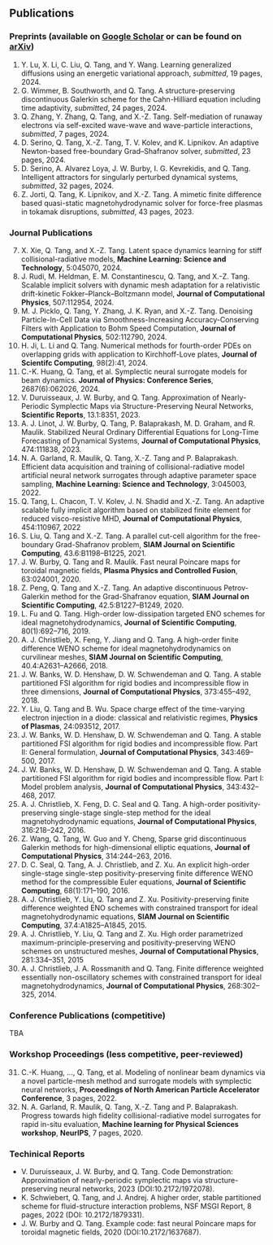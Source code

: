 ## Publications

### Preprints (available on [Google Scholar](https://scholar.google.com/citations?hl=en&user=EtoOcLMAAAAJ&view_op=list_works&sortby=pubdate) or can be found on [arXiv](https://arxiv.org/search/?searchtype=author&query=Tang%2C+Q))
1. Y. Lu, X. Li, C. Liu, Q. Tang, and Y. Wang. Learning generalized diffusions using an energetic variational approach, _submitted_, 19 pages, 2024.
1. G. Wimmer, B. Southworth, and Q. Tang. A structure-preserving discontinuous Galerkin scheme for the Cahn-Hilliard equation including time adaptivity, _submitted_, 24 pages, 2024.
1. Q. Zhang, Y. Zhang, Q. Tang, and X.-Z. Tang. Self-mediation of runaway electrons via self-excited wave-wave and wave-particle interactions, _submitted_, 7 pages, 2024.
1. D. Serino, Q. Tang, X.-Z. Tang, T. V. Kolev, and K. Lipnikov. An adaptive Newton-based free-boundary Grad–Shafranov solver, _submitted_, 23 pages, 2024.
1. D. Serino, A. Alvarez Loya, J. W. Burby, I. G. Kevrekidis, and Q. Tang. Intelligent attractors for singularly perturbed dynamical systems, _submitted_, 32 pages, 2024.
1. Z. Jorti, Q. Tang, K. Lipnikov, and X.-Z. Tang. A mimetic finite difference based quasi-static magnetohydrodynamic solver for force-free plasmas in tokamak disruptions, _submitted_, 43 pages, 2023.

### Journal Publications
7. X. Xie, Q. Tang, and X.-Z. Tang. Latent space dynamics learning for stiff collisional-radiative models, **Machine Learning: Science and Technology**, 5:045070, 2024.
1. J. Rudi, M. Heldman, E. M. Constantinescu, Q. Tang, and X.-Z. Tang. Scalable implicit solvers with dynamic mesh adaptation for a relativistic drift-kinetic Fokker–Planck–Boltzmann model, **Journal of Computational Physics**, 507:112954, 2024.
1. M. J. Picklo, Q. Tang, Y. Zhang, J. K. Ryan, and X.-Z. Tang. Denoising Particle-In-Cell Data via Smoothness-Increasing Accuracy-Conserving Filters with Application to Bohm Speed Computation, **Journal of Computational Physics**, 502:112790, 2024.
1. H. Ji, L. Li and Q. Tang. Numerical methods for fourth-order PDEs on overlapping grids with application to Kirchhoff-Love plates, **Journal of Scientifc Computing**, 98(2):41, 2024.
1. C.-K. Huang, Q. Tang, et al. Symplectic neural surrogate models for beam dynamics. **Journal of Physics: Conference Series**, 2687(6):062026,  2024.
1. V. Duruisseaux, J. W. Burby, and Q. Tang. Approximation of Nearly-Periodic Symplectic Maps via Structure-Preserving Neural Networks, **Scientific Reports**, 13.1:8351, 2023.
1. A. J. Linot, J. W. Burby, Q. Tang, P. Balaprakash, M. D. Graham, and R. Maulik. Stabilized Neural Ordinary Differential Equations for Long-Time Forecasting of Dynamical Systems, **Journal of Computational Physics**, 474:111838, 2023.
1. N. A. Garland, R. Maulik, Q. Tang, X.-Z. Tang and P. Balaprakash. Efficient data acquisition and training of collisional-radiative model artificial neural network surrogates through adaptive parameter space sampling, **Machine Learning: Science and Technology**, 3:045003, 2022.
1. Q. Tang, L. Chacon, T. V. Kolev, J. N. Shadid and X.-Z. Tang. An adaptive scalable fully implicit algorithm based on stabilized finite element for reduced visco-resistive MHD, **Journal of Computational Physics**, 454:110967, 2022
1. S. Liu, Q. Tang and X.-Z. Tang. A parallel cut-cell algorithm for the free-boundary Grad-Shafranov problem, **SIAM Journal on Scientific Computing**, 43.6:B1198–B1225, 2021.
1. J. W. Burby, Q. Tang and R. Maulik. Fast neural Poincare maps for toroidal magnetic fields, **Plasma Physics and Controlled Fusion**, 63:024001, 2020.
1. Z. Peng, Q. Tang and X.-Z. Tang. An adaptive discontinuous Petrov-Galerkin method for the Grad-Shafranov equation, **SIAM Journal on Scientific Computing**, 42.5:B1227–B1249, 2020.
1. L. Fu and Q. Tang. High-order low-dissipation targeted ENO schemes for ideal magnetohydrodynamics, **Journal of Scientific Computing**, 80(1):692–716, 2019.
1. A. J. Christlieb, X. Feng, Y. Jiang and Q. Tang. A high-order finite difference WENO scheme for ideal magnetohydrodynamics on curvilinear meshes, **SIAM Journal on Scientific Computing**, 40.4:A2631–A2666, 2018.
1. J. W. Banks, W. D. Henshaw, D. W. Schwendeman and Q. Tang. A stable partitioned FSI algorithm for rigid bodies and incompressible flow in three dimensions, **Journal of Computational Physics**, 373:455–492, 2018.
1. Y. Liu, Q. Tang and B. Wu. Space charge effect of the time-varying electron injection in a diode: classical and relativistic regimes, **Physics of Plasmas**, 24:093512, 2017.
1. J. W. Banks, W. D. Henshaw, D. W. Schwendeman and Q. Tang. A stable partitioned FSI algorithm for rigid bodies and incompressible flow. Part II: General formulation, **Journal of Computational Physics**, 343:469–500, 2017.
1. J. W. Banks, W. D. Henshaw, D. W. Schwendeman and Q. Tang. A stable partitioned FSI algorithm for rigid bodies and incompressible flow. Part I: Model problem analysis, **Journal of Computational Physics**, 343:432–468, 2017.
1. A. J. Christlieb, X. Feng, D. C. Seal and Q. Tang. A high-order positivity-preserving single-stage single-step method for the ideal magnetohydrodynamic equations, **Journal of Computational Physics**, 316:218–242, 2016.
1. Z. Wang, Q. Tang, W. Guo and Y. Cheng, Sparse grid discontinuous Galerkin methods for high-dimensional elliptic equations, **Journal of Computational Physics**, 314:244–263, 2016.
1. D. C. Seal, Q. Tang, A. J. Christlieb, and Z. Xu. An explicit high-order single-stage single-step positivity-preserving finite difference WENO method for the compressible Euler equations, **Journal of Scientific Computing**, 68(1):171–190, 2016.
1. A. J. Christlieb, Y. Liu, Q. Tang and Z. Xu. Positivity-preserving finite difference weighted ENO schemes with constrained transport for ideal magnetohydrodynamic equations, **SIAM Journal on Scientific Computing**, 37.4:A1825–A1845, 2015.
1. A. J. Christlieb, Y. Liu, Q. Tang and Z. Xu. High order parametrized maximum-principle-preserving and positivity-preserving WENO schemes on unstructured meshes, **Journal of Computational Physics**, 281:334–351, 2015
1. A. J. Christlieb, J. A. Rossmanith and Q. Tang. Finite difference weighted essentially non-oscillatory schemes with constrained transport for ideal magnetohydrodynamics, **Journal of Computational Physics**, 268:302–325, 2014.

### Conference Publications (competitive)
TBA

### Workshop Proceedings (less competitive, peer-reviewed)
31. C.-K. Huang, ..., Q. Tang, et al. Modeling of nonlinear beam dynamics via a novel particle-mesh method and surrogate models with symplectic neural networks, **Proceedings of North American Particle Accelerator Conference**, 3 pages, 2022.
1. N. A. Garland, R. Maulik, Q. Tang, X.-Z. Tang and P. Balaprakash. Progress towards high fidelity collisional-radiative model surrogates for rapid in-situ evaluation, **Machine learning for Physical Sciences workshop**, **NeurIPS**, 7 pages, 2020.

### Techinical Reports 
* V. Duruisseaux, J. W. Burby, and Q. Tang. Code Demonstration: Approximation of nearly-periodic symplectic maps via structure-preserving neural networks, 2023 (DOI:10.2172/1972078).
* K. Schwiebert, Q. Tang, and J. Andrej. A higher order, stable partitioned scheme for fluid-structure interaction problems, NSF MSGI Report, 8 pages, 2022 (DOI: 10.2172/1879331). 
* J. W. Burby and Q. Tang. Example code: fast neural Poincare maps for toroidal magnetic fields, 2020 (DOI:10.2172/1637687).
